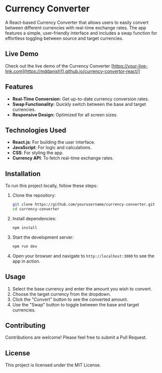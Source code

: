 # Currency Converter

A React-based Currency Converter that allows users to easily convert between different currencies with real-time exchange rates. The app features a simple, user-friendly interface and includes a swap function for effortless toggling between source and target currencies.

## Live Demo

Check out the live demo of the Currency Converter [https://your-live-link.com](https://mddanish11.github.io/currency-convertor-react/]

## Features

- **Real-Time Conversion:** Get up-to-date currency conversion rates.
- **Swap Functionality:** Quickly switch between the base and target currencies.
- **Responsive Design:** Optimized for all screen sizes.

## Technologies Used

- **React.js**: For building the user interface.
- **JavaScript**: For logic and calculations.
- **CSS**: For styling the app.
- **Currency API**: To fetch real-time exchange rates.

## Installation

To run this project locally, follow these steps:

1. Clone the repository:
    ```bash
    git clone https://github.com/yourusername/currency-converter.git
    cd currency-converter
    ```

2. Install dependencies:
    ```bash
    npm install
    ```

3. Start the development server:
    ```bash
    npm run dev
    ```

4. Open your browser and navigate to `http://localhost:3000` to see the app in action.

## Usage

1. Select the base currency and enter the amount you wish to convert.
2. Choose the target currency from the dropdown.
3. Click the "Convert" button to see the converted amount.
4. Use the "Swap" button to toggle between the base and target currencies.

## Contributing

Contributions are welcome! Please feel free to submit a Pull Request.

## License

This project is licensed under the MIT License.

